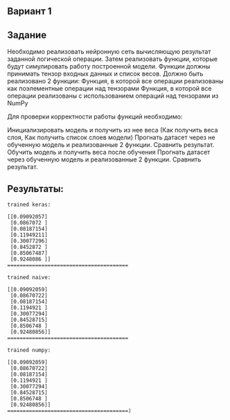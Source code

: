## Вариант 1

## Задание

Необходимо реализовать нейронную сеть вычисляющую результат заданной логической операции. 
Затем реализовать функции, которые будут симулировать работу построенной модели. Функции должны принимать тензор входных данных и список весов. Должно быть реализовано 2 функции: Функция, в которой все операции реализованы как поэлементные операции над тензорами 
Функция, в которой все операции реализованы с использованием операций над тензорами из NumPy

Для проверки корректности работы функций необходимо:

Инициализировать модель и получить из нее веса (Как получить веса слоя, Как получить список слоев модели)
Прогнать датасет через не обученную модель и реализованные 2 функции. Сравнить результат.
Обучить модель и получить веса после обучения
Прогнать датасет через обученную модель и реализованные 2 функции. Сравнить результат.

## Результаты:

```
trained keras:

[[0.09092057]
 [0.0867072 ]
 [0.08187154]
 [0.11949211]
 [0.30077296]
 [0.8452872 ]
 [0.85067487]
 [0.9248086 ]]
=======================================

trained naive: 

[[0.09092059]
 [0.08670722]
 [0.08187154]
 [0.1194921 ]
 [0.30077294]
 [0.84528715]
 [0.8506748 ]
 [0.92480856]]
=======================================

trained numpy:
 
[[0.09092059]
 [0.08670722]
 [0.08187154]
 [0.1194921 ]
 [0.30077294]
 [0.84528715]
 [0.8506748 ]
 [0.92480856]]
=======================================)
```

